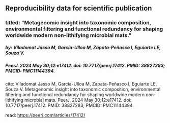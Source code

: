 ## Reproducibility data for scientific publication
### titled: "Metagenomic insight into taxonomic composition, environmental filtering and functional redundancy for shaping worldwide modern non-lithifying microbial mats."
##### by: Viladomat Jasso M, García-Ulloa M, Zapata-Peñasco I, Eguiarte LE, Souza V.  
##### PeerJ. 2024 May 30;12:e17412. doi: 10.7717/peerj.17412. PMID: 38827283; PMCID: PMC11144394.


cite: Viladomat Jasso M, García-Ulloa M, Zapata-Peñasco I, Eguiarte LE, Souza V. Metagenomic insight into taxonomic composition, environmental filtering and functional redundancy for shaping worldwide modern non-lithifying microbial mats. PeerJ. 2024 May 30;12:e17412. doi: 10.7717/peerj.17412. PMID: 38827283; PMCID: PMC11144394.


read: https://peerj.com/articles/17412/
